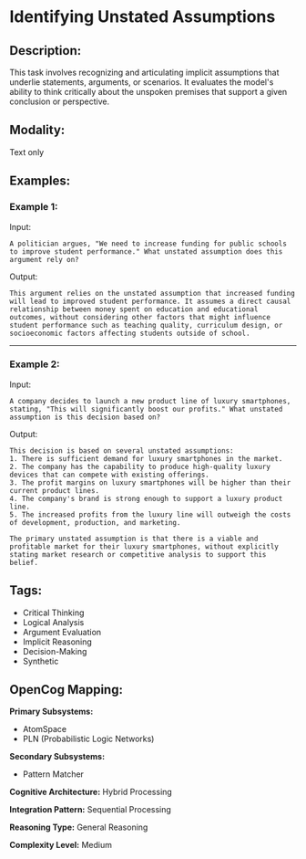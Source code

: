 # Identifying Unstated Assumptions

## Description:
This task involves recognizing and articulating implicit assumptions that underlie statements, arguments, or scenarios. It evaluates the model's ability to think critically about the unspoken premises that support a given conclusion or perspective.

## Modality:
Text only

## Examples:

### Example 1:

Input:

```
A politician argues, "We need to increase funding for public schools to improve student performance." What unstated assumption does this argument rely on?
```

Output:

```
This argument relies on the unstated assumption that increased funding will lead to improved student performance. It assumes a direct causal relationship between money spent on education and educational outcomes, without considering other factors that might influence student performance such as teaching quality, curriculum design, or socioeconomic factors affecting students outside of school.
```

---

### Example 2:

Input:

```
A company decides to launch a new product line of luxury smartphones, stating, "This will significantly boost our profits." What unstated assumption is this decision based on?
```

Output:

```
This decision is based on several unstated assumptions:
1. There is sufficient demand for luxury smartphones in the market.
2. The company has the capability to produce high-quality luxury devices that can compete with existing offerings.
3. The profit margins on luxury smartphones will be higher than their current product lines.
4. The company's brand is strong enough to support a luxury product line.
5. The increased profits from the luxury line will outweigh the costs of development, production, and marketing.

The primary unstated assumption is that there is a viable and profitable market for their luxury smartphones, without explicitly stating market research or competitive analysis to support this belief.
```

## Tags:
- Critical Thinking
- Logical Analysis
- Argument Evaluation
- Implicit Reasoning
- Decision-Making
- Synthetic

## OpenCog Mapping:

**Primary Subsystems:**
- AtomSpace
- PLN (Probabilistic Logic Networks)

**Secondary Subsystems:**
- Pattern Matcher

**Cognitive Architecture:** Hybrid Processing

**Integration Pattern:** Sequential Processing

**Reasoning Type:** General Reasoning

**Complexity Level:** Medium